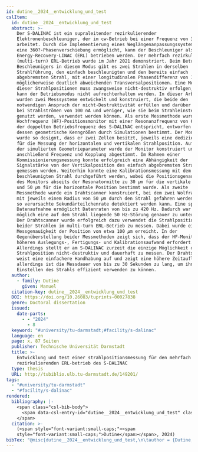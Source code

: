 ```yaml
---
id: dutine__2024__entwicklung_und_test
cslItem:
  id: dutine__2024__entwicklung_und_test
  abstract: >-
    Der S-DALINAC ist ein supraleitender rezirkulierender
    Elektronenbeschleuniger, der im cw-Betrieb bei einer Frequenz von 3 GHz
    arbeitet. Durch die Implementierung eines Weglängenanpassungssystems, das
    eine 360?-Phasenverschiebung ermöglicht, kann der Beschleuniger als
    Energy-Recovery-LINAC (ERL) betrieben werden. Der mehrfach rezirkulierende
    (multi-turn) ERL-Betrieb wurde im Jahr 2021 demonstriert. Beim Betrieb des
    Beschleunigers in diesem Modus gibt es zwei Strahlen in derselben
    Strahlführung, den einfach beschleunigten und den bereits einfach
    abgebremsten Strahl, mit einer longitudinalen Phasendifferenz von 180? und
    möglicherweise deutlich abweichenden Transversalpositionen. Eine Messung
    dieser Strahlpositionen muss zwangsweise nicht-destruktiv erfolgen, sonst
    kann der Betriebsmodus nicht aufrechterhalten werden. In dieser Arbeit
    wurden zwei Messsysteme entwickelt und konstruiert, die beide den
    notwendigen Anspruch der nicht-Destruktivität erfüllen und darüber hinaus
    bei Strahlströmen von 100 nA und weniger, wie sie beim Strahleinstellen
    genutzt werden, verwendet werden können. Als erste Messmethode wurde ein
    Hochfrequenz (HF)-Positionsmonitor mit einer Resonanzfrequenz von 6 GHz, die
    der doppelten Betriebsfrequenz des S-DALINAC entspricht, entworfen und
    dessen geometrische Kenngrößen durch Simulationen bestimmt. Der Monitor
    wurde so designt, dass er zwei Zellen besitzt, jeweils eine dedizierte Zelle
    für die Messung der horizontalen und vertikalen Strahlposition. Auf Basis
    der simulierten Geometrieparameter wurde der Monitor konstruiert und
    anschließend Frequenz und Kopplung abgestimmt. Im Rahmen einer
    Kommissionierungsmessung konnte erfolgreich eine Abhängigkeit der
    Signalstärke von der Vertikalposition des einfach abgebremsten Strahls
    gemessen werden. Weiterhin konnte eine Kalibrationsmessung mit dem einfach
    beschleunigten Strahl durchgeführt werden, wobei die Positionsgenauigkeit
    des Monitors abseits der Resonatormitte zu 30 𝜇m für die vertikale Position
    und 50 𝜇m für die horizontale Position bestimmt wurde. Als zweite
    Messmethode wurde ein Drahtscanner konstruiert, bei dem zwei Wolframdrähte
    mit jeweils einem Radius von 50 𝜇m durch den Strahl gefahren werden und die
    so verursachte Sekundärteilchenrate detektiert werden kann. Eine spezielle
    Datenaufnahme ermöglicht Datenraten von bis zu 420 Hz. Dadurch war es
    möglich eine auf dem Strahl liegende 50 Hz-Störung genauer zu untersuchen.
    Der Drahtscanner wurde erfolgreich dazu verwendet die Strahlpositionen
    beider Strahlen im multi-turn ERL-Betrieb zu messen. Dabei wurde eine
    Messgenauigkeit der Position von etwa 100 𝜇m erreicht. In der
    Gegenüberstellung beider Messmethoden zeigt sich, dass der HF-Monitor einen
    höheren Auslegungs-, Fertigungs- und Kalibrationsaufwand erfordert.
    Allerdings stellt er am S-DALINAC zurzeit die einzige Möglichkeit dar, die
    Strahlposition nicht-destruktiv und dauerhaft zu messen. Der Drahtscanner
    weist eine einfachere Handhabung auf und zeigt eine höhere Zeitauflösung,
    allerdings ist die Messdauer von bis zu 30 Sekunden zu lang, um ihn beim
    Einstellen des Strahls effizient verwenden zu können.
  author:
    - family: Dutine
      given: Manuel
  citation-key: dutine__2024__entwicklung_und_test
  DOI: https://doi.org/10.26083/tuprints-00027838
  genre: Doctoral dissertation
  issued:
    date-parts:
      - - "2024"
        - 8
  keyword: "#university/tu-darmstadt;#facility/s-dalinac"
  language: en
  page: x, 87 Seiten
  publisher: Technische Universität Darmstadt
  title: >-
    Entwicklung und test einer strahlpositionsmessung für den mehrfach
    rezirkulierenden ERL-betrieb des S-DALINAC
  type: thesis
  URL: http://tubiblio.ulb.tu-darmstadt.de/149201/
tags:
  - "#university/tu-darmstadt"
  - "#facility/s-dalinac"
rendered:
  bibliography: |-
    <span class="csl-bib-body">
      <span data-csl-entry-id="dutine__2024__entwicklung_und_test" class="csl-entry"><span class='author-bib'>Dutine</span>. <span class='date-bib'>(2024)</span>. <span class='title'><i><b><span style="font-style:normal;">Entwicklung und test einer strahlpositionsmessung für den mehrfach rezirkulierenden ERL-betrieb des S-DALINAC</span></b></i></span> (S. x, 87 Seiten) [Doctoral dissertation, Technische Universität Darmstadt]. <span class='URL'><a href='https://doi.org/https://doi.org/10.26083/tuprints-00027838'>LINK</a></span></span>
    </span>
  citation: >-
    (<span style="font-variant:small-caps;"><span
    style="font-variant:small-caps;">Dutine</span></span>, 2024)
bibTex: "@misc{dutine__2024__entwicklung_und_test,\n\tauthor = {Dutine, Manuel},\n\tdoi = {https://doi.org/10.26083/tuprints-00027838},\n\tyear = {2024},\n\tmonth = {8},\n\tpages = {x, 87 Seiten},\n\tschool = {Technische Universit{\\\" a}t Darmstadt},\n\ttitle = {Entwicklung und test einer strahlpositionsmessung f{\\\" u}r den mehrfach rezirkulierenden {ERL}-betrieb des {S}-{DALINAC}},\n\ttype = {Doctoral dissertation},\n\turl = {http://tubiblio.ulb.tu-darmstadt.de/149201/},\n}\n\n"
---
```

